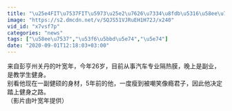 ```yaml
---
title: "\u25e4FIT\u7537FIT\u5973\u25e2\u7626\u7334\u8fdb\u5316\u58ee\u7537\u8bb0 \u5403 \u7761 \u7ec3 \u7f3a\u4e00\u4e0d\u53ef\uff01"
image: "https://s2.dmcdn.net/v/SQJS51VJRuEH1H72J/x240"
vid_id: "x7vsf7p"
categories: "news"
tags: ["\u58ee\u7537","\u53f6\u5bbd\u5e74","\u5e74"]
date: "2020-09-01T12:18:03+03:00"
---
```

来自彭亨州关丹的叶宽年，今年26岁，目前从事汽车专业隔热膜，晚上是副业，是教学生健身。  <br>别看他现在一副健硕的身材，5年前的他，一度瘦到被嘲笑像瘾君子，因此他决定踏上健身之路。  <br>（影片由叶宽年提供）
